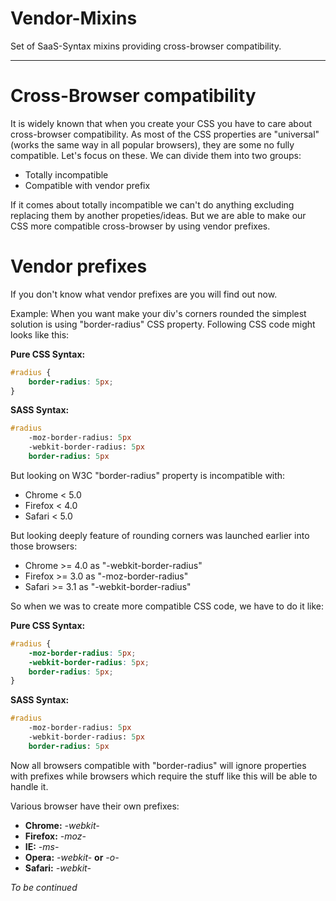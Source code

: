 # Vendor-Mixins
Set of SaaS-Syntax mixins providing cross-browser compatibility.
***

# Cross-Browser compatibility
It is widely known that when you create your CSS you have to care about cross-browser compatibility.
As most of the CSS properties are "universal" (works the same way in all popular browsers), they are some no fully compatible.
Let's focus on these. 
We can divide them into two groups:
- Totally incompatible
- Compatible with vendor prefix

If it comes about totally incompatible we can't do anything excluding replacing them by another propeties/ideas.
But we are able to make our CSS more compatible cross-browser by using vendor prefixes.

# Vendor prefixes
If you don't know what vendor prefixes are you will find out now.

Example:
When you want make your div's corners rounded the simplest solution is using "border-radius" CSS property.
Following CSS code might looks like this:

**Pure CSS Syntax:**
```css
#radius {
    border-radius: 5px;
}
```

**SASS Syntax:**
```sass
#radius
    -moz-border-radius: 5px
    -webkit-border-radius: 5px
    border-radius: 5px
```


But looking on W3C "border-radius" property is incompatible with:
- Chrome < 5.0
- Firefox < 4.0
- Safari < 5.0

But looking deeply feature of rounding corners was launched earlier into those browsers:
- Chrome >= 4.0 as "-webkit-border-radius"
- Firefox >= 3.0 as "-moz-border-radius"
- Safari >= 3.1 as "-webkit-border-radius"

So when we was to create more compatible CSS code, we have to do it like:

**Pure CSS Syntax:**
```css
#radius {
    -moz-border-radius: 5px;
    -webkit-border-radius: 5px;
    border-radius: 5px;
}
```

**SASS Syntax:**
```sass
#radius
    -moz-border-radius: 5px
    -webkit-border-radius: 5px
    border-radius: 5px
```

Now all browsers compatible with "border-radius" will ignore properties with prefixes while browsers which require the stuff like this will be able to handle it.

Various browser have their own prefixes:
- **Chrome:** *-webkit-*
- **Firefox:** *-moz-*
- **IE:** *-ms-*
- **Opera:** *-webkit-* **or** *-o-*
- **Safari:** *-webkit-*

*To be continued*